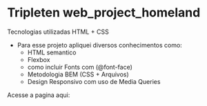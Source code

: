 # Tripleten web_project_homeland

Tecnologias utilizadas HTML + CSS
  - Para esse projeto apliquei diversos conhecimentos como:
    - HTML semantico
    - Flexbox
    - como incluir Fonts com (@font-face)
    - Metodologia BEM (CSS + Arquivos)
    - Design Responsivo com uso de Media Queries
  
Acesse a pagina aqui: 

